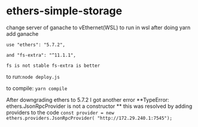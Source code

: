 # ethers-simple-storage

change server of ganache to vEthernet(WSL) to run in wsl after doing yarn add ganache

```
use "ethers": "5.7.2",

and "fs-extra": "^11.1.1",

fs is not stable fs-extra is better
```

to run:`node deploy.js`

to compile: `yarn compile`

After downgrading ethers to 5.7.2 I got another error **TypeError: ethers.JsonRpcProvider is not a constructor ** this was resolved by adding providers to the code `const provider = new ethers.providers.JsonRpcProvider( "http://172.29.240.1:7545");`
